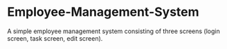 # Employee-Management-System
A simple employee management system consisting of three screens (login screen, task screen, edit screen).

